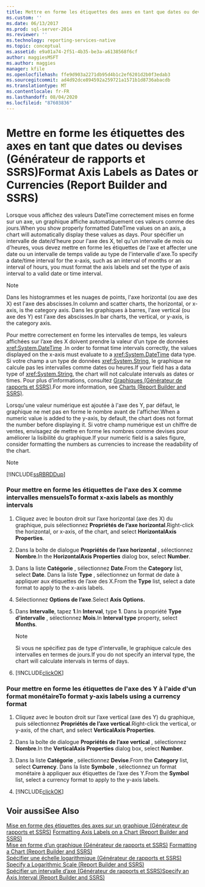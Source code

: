 ```yaml
---
title: Mettre en forme les étiquettes des axes en tant que dates ou devises (Générateur de rapports et SSRS)| Microsoft Docs
ms.custom: ''
ms.date: 06/13/2017
ms.prod: sql-server-2014
ms.reviewer: ''
ms.technology: reporting-services-native
ms.topic: conceptual
ms.assetid: e9a01a74-2f51-4b35-be3a-a6138568f6cf
author: maggiesMSFT
ms.author: maggies
manager: kfile
ms.openlocfilehash: ffe9d903a2271db95d4b1c2ef6201d2b0f3edab3
ms.sourcegitcommit: ad4d92dce894592a259721a1571b1d8736abacdb
ms.translationtype: MT
ms.contentlocale: fr-FR
ms.lasthandoff: 08/04/2020
ms.locfileid: "87603836"
---
```

# <a name="format-axis-labels-as-dates-or-currencies-report-builder-and-ssrs"></a><span data-ttu-id="f1a68-102">Mettre en forme les étiquettes des axes en tant que dates ou devises (Générateur de rapports et SSRS)</span><span class="sxs-lookup"><span data-stu-id="f1a68-102">Format Axis Labels as Dates or Currencies (Report Builder and SSRS)</span></span>
  <span data-ttu-id="f1a68-103">Lorsque vous affichez des valeurs DateTime correctement mises en forme sur un axe, un graphique affiche automatiquement ces valeurs comme des jours.</span><span class="sxs-lookup"><span data-stu-id="f1a68-103">When you show properly formatted DateTime values on an axis, a chart will automatically display these values as days.</span></span> <span data-ttu-id="f1a68-104">Pour spécifier un intervalle de date/d'heure pour l'axe des X, tel qu'un intervalle de mois ou d'heures, vous devez mettre en forme les étiquettes de l'axe et affecter une date ou un intervalle de temps valide au type de l'intervalle d'axe.</span><span class="sxs-lookup"><span data-stu-id="f1a68-104">To specify a date/time interval for the x-axis, such as an interval of months or an interval of hours, you must format the axis labels and set the type of axis interval to a valid date or time interval.</span></span>  
  
> [!NOTE]  
>  <span data-ttu-id="f1a68-105">Dans les histogrammes et les nuages de points, l'axe horizontal (ou axe des X) est l'axe des abscisses.</span><span class="sxs-lookup"><span data-stu-id="f1a68-105">In column and scatter charts, the horizontal, or x-axis, is the category axis.</span></span> <span data-ttu-id="f1a68-106">Dans les graphiques à barres, l'axe vertical (ou axe des Y) est l'axe des abscisses.</span><span class="sxs-lookup"><span data-stu-id="f1a68-106">In bar charts, the vertical, or y-axis, is the category axis.</span></span>  
  
 <span data-ttu-id="f1a68-107">Pour mettre correctement en forme les intervalles de temps, les valeurs affichées sur l’axe des X doivent prendre la valeur d’un type de données <xref:System.DateTime> .</span><span class="sxs-lookup"><span data-stu-id="f1a68-107">In order to format time intervals correctly, the values displayed on the x-axis must evaluate to a <xref:System.DateTime> data type.</span></span> <span data-ttu-id="f1a68-108">Si votre champ a un type de données <xref:System.String>, le graphique ne calcule pas les intervalles comme dates ou heures.</span><span class="sxs-lookup"><span data-stu-id="f1a68-108">If your field has a data type of <xref:System.String>, the chart will not calculate intervals as dates or times.</span></span> <span data-ttu-id="f1a68-109">Pour plus d’informations, consultez [Graphiques &#40;Générateur de rapports et SSRS&#41;](charts-report-builder-and-ssrs.md).</span><span class="sxs-lookup"><span data-stu-id="f1a68-109">For more information, see [Charts &#40;Report Builder and SSRS&#41;](charts-report-builder-and-ssrs.md).</span></span>  
  
 <span data-ttu-id="f1a68-110">Lorsqu'une valeur numérique est ajoutée à l'axe des Y, par défaut, le graphique ne met pas en forme le nombre avant de l'afficher.</span><span class="sxs-lookup"><span data-stu-id="f1a68-110">When a numeric value is added to the y-axis, by default, the chart does not format the number before displaying it.</span></span> <span data-ttu-id="f1a68-111">Si votre champ numérique est un chiffre de ventes, envisagez de mettre en forme les nombres comme devises pour améliorer la lisibilité du graphique.</span><span class="sxs-lookup"><span data-stu-id="f1a68-111">If your numeric field is a sales figure, consider formatting the numbers as currencies to increase the readability of the chart.</span></span>  
  
> [!NOTE]  
>  [!INCLUDE[ssRBRDDup](../../includes/ssrbrddup-md.md)]  
  
### <a name="to-format-x-axis-labels-as-monthly-intervals"></a><span data-ttu-id="f1a68-112">Pour mettre en forme les étiquettes de l'axe des X comme intervalles mensuels</span><span class="sxs-lookup"><span data-stu-id="f1a68-112">To format x-axis labels as monthly intervals</span></span>  
  
1.  <span data-ttu-id="f1a68-113">Cliquez avec le bouton droit sur l’axe horizontal (axe des X) du graphique, puis sélectionnez **Propriétés de l’axe horizontal**.</span><span class="sxs-lookup"><span data-stu-id="f1a68-113">Right-click the horizontal, or x-axis, of the chart, and select **HorizontalAxis Properties**.</span></span>  
  
2.  <span data-ttu-id="f1a68-114">Dans la boîte de dialogue **Propriétés de l’axe horizontal** , sélectionnez **Nombre**.</span><span class="sxs-lookup"><span data-stu-id="f1a68-114">In the **HorizontalAxis Properties** dialog box, select **Number**.</span></span>  
  
3.  <span data-ttu-id="f1a68-115">Dans la liste **Catégorie** , sélectionnez **Date**.</span><span class="sxs-lookup"><span data-stu-id="f1a68-115">From the **Category** list, select **Date**.</span></span> <span data-ttu-id="f1a68-116">Dans la liste **Type** , sélectionnez un format de date à appliquer aux étiquettes de l’axe des X.</span><span class="sxs-lookup"><span data-stu-id="f1a68-116">From the **Type** list, select a date format to apply to the x-axis labels.</span></span>  
  
4.  <span data-ttu-id="f1a68-117">Sélectionnez **Options de l’axe**.</span><span class="sxs-lookup"><span data-stu-id="f1a68-117">Select **Axis Options.**</span></span>  
  
5.  <span data-ttu-id="f1a68-118">Dans **Intervalle**, tapez **1**.</span><span class="sxs-lookup"><span data-stu-id="f1a68-118">In **Interval**, type **1**.</span></span> <span data-ttu-id="f1a68-119">Dans la propriété **Type d’intervalle** , sélectionnez **Mois**.</span><span class="sxs-lookup"><span data-stu-id="f1a68-119">In **Interval type** property, select **Months**.</span></span>  
  
    > [!NOTE]  
    >  <span data-ttu-id="f1a68-120">Si vous ne spécifiez pas de type d'intervalle, le graphique calcule des intervalles en termes de jours.</span><span class="sxs-lookup"><span data-stu-id="f1a68-120">If you do not specify an interval type, the chart will calculate intervals in terms of days.</span></span>  
  
6.  [!INCLUDE[clickOK](../../includes/clickok-md.md)]  
  
### <a name="to-format-y-axis-labels-using-a-currency-format"></a><span data-ttu-id="f1a68-121">Pour mettre en forme les étiquettes de l'axe des Y à l'aide d'un format monétaire</span><span class="sxs-lookup"><span data-stu-id="f1a68-121">To format y-axis labels using a currency format</span></span>  
  
1.  <span data-ttu-id="f1a68-122">Cliquez avec le bouton droit sur l’axe vertical (axe des Y) du graphique, puis sélectionnez **Propriétés de l’axe vertical**.</span><span class="sxs-lookup"><span data-stu-id="f1a68-122">Right-click the vertical, or y-axis, of the chart, and select **VerticalAxis Properties**.</span></span>  
  
2.  <span data-ttu-id="f1a68-123">Dans la boîte de dialogue **Propriétés de l’axe vertical** , sélectionnez **Nombre**.</span><span class="sxs-lookup"><span data-stu-id="f1a68-123">In the **VerticalAxis Properties** dialog box, select **Number**.</span></span>  
  
3.  <span data-ttu-id="f1a68-124">Dans la liste **Catégorie** , sélectionnez **Devise**.</span><span class="sxs-lookup"><span data-stu-id="f1a68-124">From the **Category** list, select **Currency**.</span></span> <span data-ttu-id="f1a68-125">Dans la liste **Symbole** , sélectionnez un format monétaire à appliquer aux étiquettes de l’axe des Y.</span><span class="sxs-lookup"><span data-stu-id="f1a68-125">From the **Symbol** list, select a currency format to apply to the y-axis labels.</span></span>  
  
4.  [!INCLUDE[clickOK](../../includes/clickok-md.md)]  
  
## <a name="see-also"></a><span data-ttu-id="f1a68-126">Voir aussi</span><span class="sxs-lookup"><span data-stu-id="f1a68-126">See Also</span></span>  
 <span data-ttu-id="f1a68-127">[Mise en forme des étiquettes des axes sur un graphique &#40;Générateur de rapports et SSRS&#41;](formatting-axis-labels-on-a-chart-report-builder-and-ssrs.md) </span><span class="sxs-lookup"><span data-stu-id="f1a68-127">[Formatting Axis Labels on a Chart &#40;Report Builder and SSRS&#41;](formatting-axis-labels-on-a-chart-report-builder-and-ssrs.md) </span></span>  
 <span data-ttu-id="f1a68-128">[Mise en forme d’un graphique &#40;Générateur de rapports et SSRS&#41;](formatting-a-chart-report-builder-and-ssrs.md) </span><span class="sxs-lookup"><span data-stu-id="f1a68-128">[Formatting a Chart &#40;Report Builder and SSRS&#41;](formatting-a-chart-report-builder-and-ssrs.md) </span></span>  
 <span data-ttu-id="f1a68-129">[Spécifier une échelle logarithmique &#40;Générateur de rapports et SSRS&#41;](specify-a-logarithmic-scale-report-builder-and-ssrs.md) </span><span class="sxs-lookup"><span data-stu-id="f1a68-129">[Specify a Logarithmic Scale &#40;Report Builder and SSRS&#41;](specify-a-logarithmic-scale-report-builder-and-ssrs.md) </span></span>  
 [<span data-ttu-id="f1a68-130">Spécifier un intervalle d’axe &#40;Générateur de rapports et SSRS&#41;</span><span class="sxs-lookup"><span data-stu-id="f1a68-130">Specify an Axis Interval &#40;Report Builder and SSRS&#41;</span></span>](specify-an-axis-interval-report-builder-and-ssrs.md)  
  
  
